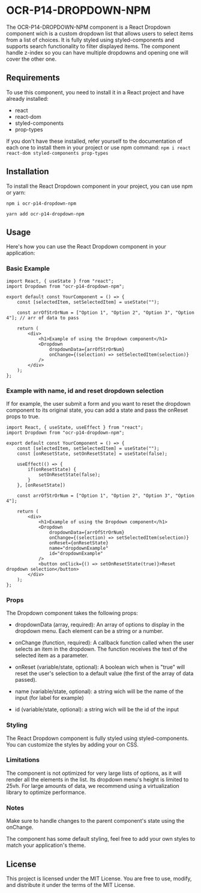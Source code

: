 # OCR-P14-DROPDOWN-NPM

The OCR-P14-DROPDOWN-NPM component is a React Dropdown component wich is a custom dropdown list that allows users to select items from a list of choices. It is fully styled using styled-components and supports search functionality to filter displayed items.
The component handle z-index so you can have multiple dropdowns and opening one will cover the other one.

## Requirements

To use this component, you need to install it in a React project and have already installed:

- react
- react-dom
- styled-components
- prop-types

If you don't have these installed, refer yourself to the documentation of each one to install them in your project or use npm command:
`npm i react react-dom styled-components prop-types`

## Installation

To install the React Dropdown component in your project, you can use npm or yarn:

`npm i ocr-p14-dropdown-npm`

`yarn add ocr-p14-dropdown-npm`

## Usage

Here's how you can use the React Dropdown component in your application:

### Basic Example

```
import React, { useState } from "react";
import Dropdown from "ocr-p14-dropdown-npm";

export default const YourComponent = () => {
    const [selectedItem, setSelectedItem] = useState("");

    const arrOfStrOrNum = ["Option 1", "Option 2", "Option 3", "Option 4"]; // arr of data to pass

    return (
        <div>
            <h1>Example of using the Dropdown component</h1>
            <Dropdown
                dropdownData={arrOfStrOrNum}
                onChange={(selection) => setSelectedItem(selection)}
            />
        </div>
    );
};
```

### Example with name, id and reset dropdown selection

If for example, the user submit a form and you want to reset the dropdown component to its original state, you can add a state and pass the onReset props to true.

```
import React, { useState, useEffect } from "react";
import Dropdown from "ocr-p14-dropdown-npm";

export default const YourComponent = () => {
    const [selectedItem, setSelectedItem] = useState("");
    const [onResetState, setOnResetState] = useState(false);

    useEffect(() => {
        if(onResetState) {
            setOnResetState(false);
        }
    }, [onResetState])

    const arrOfStrOrNum = ["Option 1", "Option 2", "Option 3", "Option 4"];

    return (
        <div>
            <h1>Example of using the Dropdown component</h1>
            <Dropdown
                dropdownData={arrOfStrOrNum}
                onChange={(selection) => setSelectedItem(selection)}
                onReset={onResetState}
                name="dropdownExample"
                id="dropdownExample"
            />
            <button onClick={() => setOnResetState(true)}>Reset dropdown selection</button>
        </div>
    );
};
```

### Props

The Dropdown component takes the following props:

- dropdownData (array, required): An array of options to display in the dropdown menu. Each element can be a string or a number.

- onChange (function, required): A callback function called when the user selects an item in the dropdown. The function receives the text of the selected item as a parameter.

- onReset (variable/state, optional): A boolean wich when is "true" will reset the user's selection to a default value (the first of the array of data passed).

- name (variable/state, optional): a string wich will be the name of the input (for label for example)

- id (variable/state, optional): a string wich will be the id of the input

### Styling

The React Dropdown component is fully styled using styled-components. You can customize the styles by adding your on CSS.

### Limitations

The component is not optimized for very large lists of options, as it will render all the elements in the list. Its dropdown menu's height is limited to 25vh. For large amounts of data, we recommend using a virtualization library to optimize performance.

### Notes

Make sure to handle changes to the parent component's state using the onChange.

The component has some default styling, feel free to add your own styles to match your application's theme.

## License

This project is licensed under the MIT License. You are free to use, modify, and distribute it under the terms of the MIT License.
